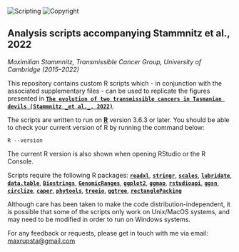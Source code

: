 ![Scripting](https://img.shields.io/badge/Language-R-yellow.svg) ![Copyright](https://img.shields.io/badge/Copyright-(c)_2022_Max\_Stammnitz\_@TCG\_Cambridge-green.svg)

## Analysis scripts accompanying Stammnitz et al., 2022

_Maximilian Stammnitz, Transmissible Cancer Group, University of Cambridge (2015–2022)_

This repository contains custom R scripts which - in conjunction with the associated supplementary files - can be used to replicate the figures presented in [**`The evolution of two transmissible cancers in Tasmanian devils (Stammnitz _et al._, 2022)`**](https://www.biorxiv.org/content/10.1101/2022.05.27.493404v1).

The scripts are written to run on **[R](https://www.r-project.org/)** version 3.6.3 or later. You should be able to check your current version of R by running the command below:

```
R --version
```

The current R version is also shown when opening RStudio or the R Console.

Scripts require the following R packages: [**`readxl`**](https://cran.r-project.org/web/packages/readxl/index.html), [**`stringr`**](https://cran.r-project.org/web/packages/stringr/index.html), [**`scales`**](https://cran.r-project.org/web/packages/scales/index.html), [**`lubridate`**](https://cran.r-project.org/web/packages/lubridate/index.html), [**`data.table`**](https://cran.r-project.org/web/packages/data.table/index.html), [**`Biostrings`**](https://bioconductor.org/packages/release/bioc/html/Biostrings.html), [**`GenomicRanges`**](https://bioconductor.org/packages/release/bioc/html/GenomicRanges.html), [**`ggplot2`**](https://cran.r-project.org/web/packages/ggplot2/index.html), [**`ggmap`**](https://cran.r-project.org/web/packages/ggmap/index.html), [**`rstudioapi`**](https://cran.r-project.org/web/packages/rstudioapi/index.html), [**`ggsn`**](https://cran.r-project.org/web/packages/ggsn/index.html), [**`circlize`**](https://cran.r-project.org/web/packages/circlize/index.html), [**`caper`**](https://cran.r-project.org/web/packages/caper/index.html), [**`phytools`**](https://cran.r-project.org/web/packages/phytools/index.html), [**`treeio`**](https://bioconductor.org/packages/release/bioc/html/treeio.html), [**`ggtree`**](https://bioconductor.org/packages/release/bioc/html/ggtree.html), [**`rectanglePacking`**](https://github.com/TransmissibleCancerGroup/rectanglePacking)

Although care has been taken to make the code distribution-independent, it is possible that some of the scripts only work on Unix/MacOS systems, and may need to be modified in order to run on Windows systems.

For any feedback or requests, please get in touch with me via email: maxrupsta@gmail.com
